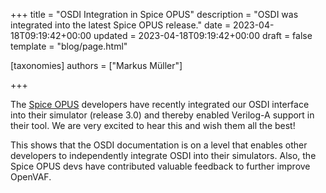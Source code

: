 +++
title = "OSDI Integration in Spice OPUS"
description = "OSDI was integrated into the latest Spice OPUS release."
date = 2023-04-18T09:19:42+00:00
updated = 2023-04-18T09:19:42+00:00
draft = false
template = "blog/page.html"

[taxonomies]
authors = ["Markus Müller"]

+++

The [Spice OPUS](https://www.spiceopus.si/) developers have recently integrated our OSDI interface into their simulator (release 3.0) and thereby 
enabled Verilog-A support in their tool. We are very excited to hear this and wish them all the best!

This shows that the OSDI documentation is on a level that enables other developers to independently 
integrate OSDI into their simulators. 
Also, the Spice OPUS devs have contributed valuable feedback to further improve OpenVAF. 
